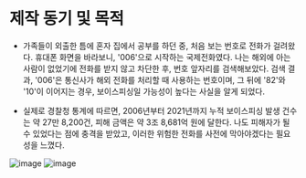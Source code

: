 # 제작 동기 및 목적

* 가족들이 외출한 틈에 혼자 집에서 공부를 하던 중, 처음 보는 번호로 전화가 걸려왔다. 휴대폰 화면을 바라보니, '006'으로 시작하는 국제전화였다. 나는 해외에 아는 사람이 없었기에 전화를 받지 않고 차단한 후, 번호 앞자리를 검색해보았다. 검색 결과, '006'은 통신사가 해외 전화를 처리할 때 사용하는 번호이며, 그 뒤에 '82'와 '10'이 이어지는 경우, 보이스피싱일 가능성이 높다는 사실을 알게 되었다.

* 실제로 경찰청 통계에 따르면, 2006년부터 2021년까지 누적 보이스피싱 발생 건수는 약 27만 8,200건, 피해 금액은 약 3조 8,681억 원에 달한다. 나도 피해자가 될 수 있었다는 점에 충격을 받았고, 이러한 위험한 전화를 사전에 막아야겠다는 필요성을 느꼈다.

![image](https://github.com/user-attachments/assets/cd06f23f-f172-458e-a038-3afc279f3c3c)
![image](https://github.com/user-attachments/assets/62f83a29-4fef-433f-af5d-59d1f378cb53)
